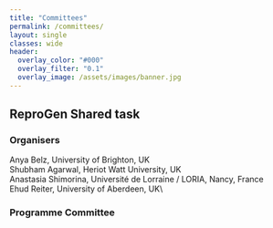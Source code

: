 ```yaml
---
title: "Committees"
permalink: /committees/
layout: single
classes: wide
header:
  overlay_color: "#000"
  overlay_filter: "0.1"
  overlay_image: /assets/images/banner.jpg
---
```


## ReproGen Shared task 


### Organisers

Anya Belz, University of Brighton, UK\
Shubham Agarwal, Heriot Watt University, UK\
Anastasia Shimorina, Université de Lorraine / LORIA, Nancy, France\
Ehud Reiter, University of Aberdeen, UK\


### Programme Committee

